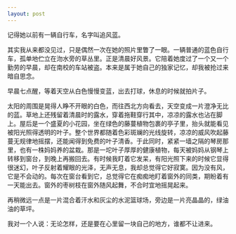 ```yaml
---
layout: post
---
```


记得她以前有一辆自行车，名字叫追风蓝。

其实我从来都没见过，只是偶然一次在她的照片里瞥了一眼。一辆普通的蓝色自行车，孤单地伫立在沕水旁的草丛里。正是清晨好风景。它陪着她度过了一个又一个勤劳的早晨，却在南校的车站被盗。本来是属于她自己的独家记忆，却我被抢过来暗自思念。

早晨七点醒，等着天空从白色慢慢变蓝，出去打球，休息的时候就拍片子。

太阳的周围是晃得人睁不开眼的白色，而往西北方向看去，天空变成一片澄净无比的蓝。草地上还残留着清晨时的露水，穿着拖鞋穿行其中，凉凉的露水也沾在脚上。屋后是一个盛夏的小花园，坐在绿色的藤蔓植物包裹的亭子里，抬头就能看见被阳光照得透明的叶子。整个世界都随着色彩斑斓的光线旋转，凉凉的威风吹起藤蔓无规律地摇摆，还能闻得到免费的叶子清香。于此同时，紧紧一墙之隔的琴房那里，也有一株妈妈养的盆栽。那是一坨叶子厚厚的健康植物，每天被妈妈从钢琴上转移到窗台，到晚上再搬回去。有时候我盯着它发呆，有阳光照下来的时候它显得很迷幻，叶子反射着耀眼的光泽，无声无息，我却总觉得它好寂寞。因为没有风，它是不会动的。每次在窗台看到它，总觉得它在痴痴地盯着窗外的同类，期盼着有一天能出去。窗外的枣树枝在窗外随风起舞，不合时宜地摇晃起来。

再稍微远一点是一片混合着汗水和灰尘的水泥篮球场，旁边是一片亮晶晶的，绿油油的草坪。

我对一个人说：无论怎样，还是要在心里留一块自己的地方，谁都不让进来。